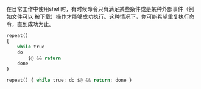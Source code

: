 在日常工作中使用shell时，有时候命令只有满足某些条件或是某种外部事件（例如文件可以被下载）操作才能够成功执行。这种情况下，你可能希望重复执行命令，直到成功为止。

```py
repeat()
{
	while true
	do
		$@ && return
	done
}

repeat() { while true; do $@ && return; done }
```




